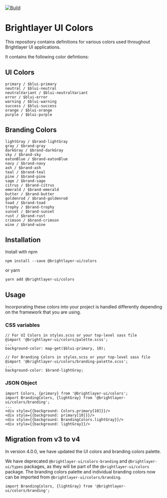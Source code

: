 [![Build](https://github.com/etn-ccis/blui-colors/actions/workflows/blui-ci.yml/badge.svg?branch=master)](https://github.com/etn-ccis/blui-colors/actions/workflows/blui-ci.yml)

# Brightlayer UI Colors

This repository contains definitions for various colors used throughout Brightlayer UI applications.

It contains the following color defintions:

## UI Colors

```
primary / $blui-primary
neutral / $blui-neutral
neutralVariant / $blui-neutralVariant
error / $blui-error
warning / $blui-warning
success / $blui-success
orange / $blui-orange
purple / $blui-purple
```

## Branding Colors

```
lightGray / $brand-lightGray
gray / $brand-gray
darkGray / $brand-darkGray
sky / $brand-sky
eatonBlue / $brand-eatonBlue
navy / $brand-navy
ash / $brand-ash
teal / $brand-teal
pine / $brand-pine
sage / $brand-sage
citrus / $brand-citrus
emerald / $brand-emerald
butter / $brand-butter
goldenrod / $brand-goldenrod
toad / $brand-toad
trophy / $brand-trophy
sunset / $brand-sunset
rust / $brand-rust
crimson / $brand-crimson
wine / $brand-wine
```

## Installation

Install with npm

```
npm install --save @brightlayer-ui/colors
```

or yarn

```
yarn add @brightlayer-ui/colors
```

## Usage

Incorporating these colors into your project is handled differently depending on the framework that you are using.

### CSS variables

```
// For UI Colors in styles.scss or your top-level sass file
@import '@brightlayer-ui/colors/palette.scss';
...
background-color: map-get($blui-primary, 10);
```

```
// For Branding Colors in styles.scss or your top-level sass file
@import '@brightlayer-ui/colors/branding-palette.scss';
...
background-color: $brand-lightGray;
```

### JSON Object

```
import Colors, {primary} from '@brightlayer-ui/colors';
import BrandingColors, {lightGray} from '@brightlayer-ui/colors/branding';
...
<div style={{background: Colors.primary[10]}}/>
<div style={{background: primary[10]}}/>
<div style={{background: BrandingColors.lightGray}}/>
<div style={{background: lightGray}}/>
```

## Migration from v3 to v4

In version 4.0.0, we have updated the UI colors and branding colors palette.

We have deprecated `@brightlayer-ui/colors-branding` and `@brightlayer-ui/types` packages, as they will be part of the `@brightlayer-ui/colors` package.
The branding colors palette and individual branding colors now can be imported from `@brightlayer-ui/colors/branding`.

```
import BrandingColors, {lightGray} from '@brightlayer-ui/colors/branding';
```
